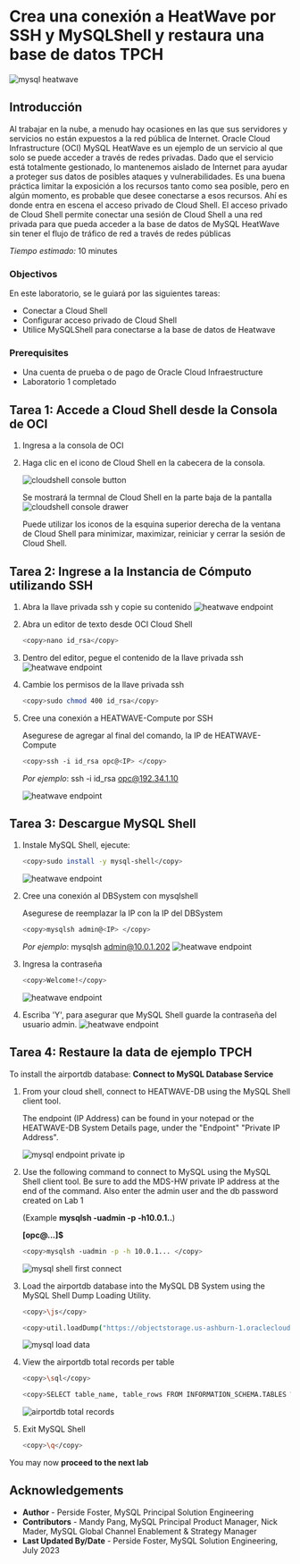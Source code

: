 # Crea una conexión a HeatWave por SSH y MySQLShell y restaura una base de datos TPCH

![mysql heatwave](./images/mysql-heatwave-logo.jpg "mysql heatwave")

## Introducción

Al trabajar en la nube, a menudo hay ocasiones en las que sus servidores y servicios no están expuestos a la red pública de Internet. Oracle Cloud Infrastructure (OCI) MySQL HeatWave es un ejemplo de un servicio al que solo se puede acceder a través de redes privadas. Dado que el servicio está totalmente gestionado, lo mantenemos aislado de Internet para ayudar a proteger sus datos de posibles ataques y vulnerabilidades. Es una buena práctica limitar la exposición a los recursos tanto como sea posible, pero en algún momento, es probable que desee conectarse a esos recursos. Ahí es donde entra en escena el acceso privado de Cloud Shell. El acceso privado de Cloud Shell permite conectar una sesión de Cloud Shell a una red privada para que pueda acceder a la base de datos de MySQL HeatWave sin tener el flujo de tráfico de red a través de redes públicas

_Tiempo estimado:_ 10 minutes

### Objectivos

En este laboratorio, se le guiará por las siguientes tareas:

- Conectar a Cloud Shell
- Configurar acceso privado de Cloud Shell
- Utilice MySQLShell para conectarse a la base de datos de Heatwave

### Prerequisites

- Una cuenta de prueba o de pago de Oracle Cloud Infraestructure 
- Laboratorio 1 completado

## Tarea 1: Accede a Cloud Shell desde la Consola de OCI 

1. Ingresa a la consola de OCI
2. Haga clic en el icono de Cloud Shell en la cabecera de la consola. 

    ![cloudshell console button](./images/cloudshell-console-button.png "cloudshell console button")

    Se mostrará la termnal de Cloud Shell en la parte baja de la pantalla
    ![cloudshell console drawer](./images/cloudshell-console-drawer.png "cloudshell console drawer")

    Puede utilizar los iconos de la esquina superior derecha de la ventana de Cloud Shell para minimizar, maximizar, reiniciar y cerrar la sesión de Cloud Shell.

## Tarea 2: Ingrese a la Instancia de Cómputo utilizando SSH 
1. Abra la llave privada ssh y copie su contenido
    ![heatwave endpoint](./images/mysql-detail-active.png "heatwave endpoint")

2. Abra un editor de texto desde OCI Cloud Shell

    ```bash
    <copy>nano id_rsa</copy>
    ```

3. Dentro del editor, pegue el contenido de la llave privada ssh
    ![heatwave endpoint](./images/mysql-detail-active.png "heatwave endpoint")

4. Cambie los permisos de la llave privada ssh
    ```bash
    <copy>sudo chmod 400 id_rsa</copy>
    ```

5. Cree una conexión a HEATWAVE-Compute por SSH

    Asegurese de agregar al final del comando, la IP de HEATWAVE-Compute
    ```bash
    <copy>ssh -i id_rsa opc@<IP> </copy>
    ```
    _Por ejemplo_: ssh -i id_rsa opc@192.34.1.10

    ![heatwave endpoint](./images/mysql-detail-active.png "heatwave endpoint")

## Tarea 3: Descargue MySQL Shell 
1. Instale MySQL Shell, ejecute:
    ```bash
    <copy>sudo install -y mysql-shell</copy>
    ```
    ![heatwave endpoint](./images/mysql-detail-active.png "heatwave endpoint")

2. Cree una conexión al DBSystem con mysqlshell

    Asegurese de reemplazar la IP con la IP del DBSystem

    ```bash
    <copy>mysqlsh admin@<IP> </copy>
    ```
     _Por ejemplo_: mysqlsh admin@10.0.1.202
    ![heatwave endpoint](./images/mysql-detail-active.png "heatwave endpoint")
    
3. Ingresa la contraseña
    ```bash
    <copy>Welcome!</copy>
    ```
    ![heatwave endpoint](./images/mysql-detail-active.png "heatwave endpoint")

4. Escriba 'Y', para asegurar que MySQL Shell guarde la contraseña del usuario admin.
    ![heatwave endpoint](./images/mysql-detail-active.png "heatwave endpoint")

## Tarea 4: Restaure la data de ejemplo TPCH

 To install the airportdb database:  **Connect to MySQL Database Service**

1. From your cloud shell, connect to HEATWAVE-DB  using the MySQL Shell client tool.

   The endpoint (IP Address) can be found in your notepad or  the HEATWAVE-DB  System Details page, under the "Endpoint" "Private IP Address". 

    ![mysql endpoint private ip](./images/mysql-endpoint-private-ip.png "mysql endpoint private ip")

2. Use the following command to connect to MySQL using the MySQL Shell client tool. Be sure to add the MDS-HW private IP address at the end of the command. Also enter the admin user and the db password created on Lab 1

    (Example  **mysqlsh -uadmin -p -h10.0.1..**)

    **[opc@...]$**

    ```bash
    <copy>mysqlsh -uadmin -p -h 10.0.1... </copy>
    ```

    ![mysql shell first connect](./images/mysql-shell-first-connect-oci.png "mysql shell first connect ")

3. Load the airportdb database into the MySQL DB System using the MySQL Shell Dump Loading Utility.

    ```bash
    <copy>\js</copy>
    ```

    ```bash
    <copy>util.loadDump("https://objectstorage.us-ashburn-1.oraclecloud.com/p/yXOA3Kwid4uG0oHvHMufbK3cSESmQlU6-0bVB_1vQ8VxR0ggB1m-nDYYOXXy0O5W/n/idazzjlcjqzj/b/airportdb-bucket-112312031/o/airportdb_all/", {progressFile: "progress.json", loadIndexes:false})</copy>
    ```

    ![mysql load data](./images/mysql-load-data.png "mysql load data ")

4. View  the airportdb total records per table

    ```bash
    <copy>\sql</copy>
    ```

    ```bash
    <copy>SELECT table_name, table_rows FROM INFORMATION_SCHEMA.TABLES WHERE TABLE_SCHEMA = 'airportdb';</copy>
    ```

    ![airportdb total records](./images/airportdb-list.png "airportdb total records") 

5. Exit MySQL Shell

      ```bash
      <copy>\q</copy>
      ```

You may now **proceed to the next lab**

## Acknowledgements

- **Author** - Perside Foster, MySQL Principal Solution Engineering
- **Contributors** - Mandy Pang, MySQL Principal Product Manager,  Nick Mader, MySQL Global Channel Enablement & Strategy Manager
- **Last Updated By/Date** - Perside Foster, MySQL Solution Engineering, July 2023